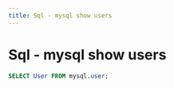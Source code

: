 ```yaml
---
title: Sql - mysql show users
---
```


<h1 class="header">Sql - mysql show users</h1>

```sql
SELECT User FROM mysql.user;
```